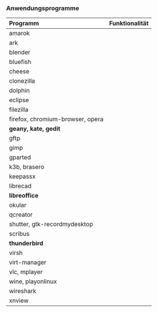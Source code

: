 ### Anwendungsprogramme

| Programm | Funktionalität |
| :--- | :--- |
| amarok |  |
| ark |  |
| blender |  |
| bluefish |  |
| cheese |  |
| clonezilla |  |
| dolphin |  |
| eclipse |  |
| filezilla |  |
| firefox, chromium-browser, opera |  |
| **geany, kate, gedit** |  |
| gftp |  |
| gimp |  |
| gparted |  |
| k3b, brasero |  |
| keepassx |  |
| librecad |  |
| **libreoffice** |  |
| okular |  |
| qcreator |  |
| shutter, gtk-recordmydesktop |  |
| scribus |  |
| **thunderbird** |  |
| virsh |  |
| virt-manager |  |
| vlc, mplayer |  |
| wine, playonlinux |  |
| wireshark |  |
| xnview |  |



